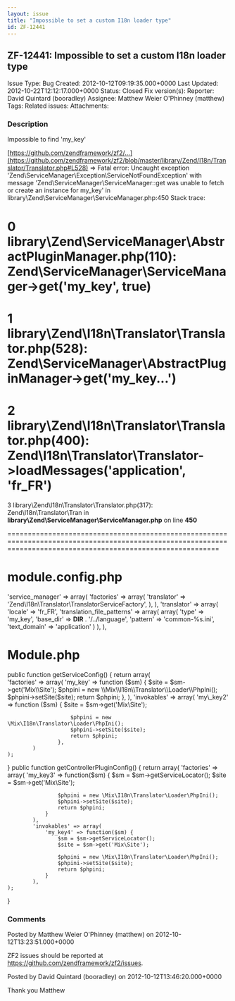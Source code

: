 ```yaml
---
layout: issue
title: "Impossible to set a custom I18n loader type"
id: ZF-12441
---
```


ZF-12441: Impossible to set a custom I18n loader type
-----------------------------------------------------

 Issue Type: Bug Created: 2012-10-12T09:19:35.000+0000 Last Updated: 2012-10-22T12:12:17.000+0000 Status: Closed Fix version(s): 
 Reporter:  David Quintard (booradley)  Assignee:  Matthew Weier O'Phinney (matthew)  Tags: 
 Related issues: 
 Attachments: 
### Description

Impossible to find 'my\_key'

[https://github.com/zendframework/zf2/…](https://github.com/zendframework/zf2/blob/master/library/Zend/I18n/Translator/Translator.php#L528) => Fatal error: Uncaught exception 'Zend\\ServiceManager\\Exception\\ServiceNotFoundException' with message 'Zend\\ServiceManager\\ServiceManager::get was unable to fetch or create an instance for my\_key' in library\\Zend\\ServiceManager\\ServiceManager.php:450 Stack trace:

0 library\\Zend\\ServiceManager\\AbstractPluginManager.php(110): Zend\\ServiceManager\\ServiceManager->get('my\_key', true)
===========================================================================================================================

1 library\\Zend\\I18n\\Translator\\Translator.php(528): Zend\\ServiceManager\\AbstractPluginManager->get('my\_key...')
======================================================================================================================

2 library\\Zend\\I18n\\Translator\\Translator.php(400): Zend\\I18n\\Translator\\Translator->loadMessages('application', 'fr\_FR')
=================================================================================================================================

3 library\\Zend\\I18n\\Translator\\Translator.php(317): Zend\\I18n\\Translator\\Tran in **library\\Zend\\ServiceManager\\ServiceManager.php** on line **450**  

================================================================================================================================================================

module.config.php
=================

'service\_manager' => array( 'factories' => array( 'translator' => 'Zend\\I18n\\Translator\\TranslatorServiceFactory', ), ), 'translator' => array( 'locale' => 'fr\_FR', 'translation\_file\_patterns' => array( array( 'type' => 'my\_key', 'base\_dir' => **DIR** . '/../language', 'pattern' => 'common-%s.ini', 'text\_domain' => 'application' ) ), ),

Module.php
==========

public function getServiceConfig() { return array(  
 'factories' => array( 'my\_key' => function ($sm) { $site = $sm->get('Mix\\Site'); $phpini = new \\Mix\\I18n\\Translator\\Loader\\PhpIni(); $phpini->setSite($site); return $phpini; }, ), 'invokables' => array( 'my\_key2' => function ($sm) { $site = $sm->get('Mix\\Site');

 
                        $phpini = new \Mix\I18n\Translator\Loader\PhpIni();
                        $phpini->setSite($site);
                        return $phpini;
                    },
            )
    );


} public function getControllerPluginConfig() { return array( 'factories' => array( 'my\_key3' => function($sm) { $sm = $sm->getServiceLocator(); $site = $sm->get('Mix\\Site');

 
                    $phpini = new \Mix\I18n\Translator\Loader\PhpIni();
                    $phpini->setSite($site);
                    return $phpini;
                }
            ),
            'invokables' => array(
                'my_key4' => function($sm) {
                    $sm = $sm->getServiceLocator();
                    $site = $sm->get('Mix\Site');
    
                    $phpini = new \Mix\I18n\Translator\Loader\PhpIni();
                    $phpini->setSite($site);
                    return $phpini;
                }
            ),
    );


}

 

 

### Comments

Posted by Matthew Weier O'Phinney (matthew) on 2012-10-12T13:23:51.000+0000

ZF2 issues should be reported at <https://github.com/zendframework/zf2/issues>.

 

 

Posted by David Quintard (booradley) on 2012-10-12T13:46:20.000+0000

Thank you Matthew

 

 